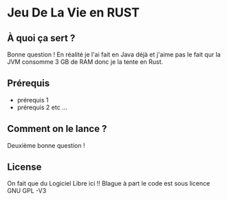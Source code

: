 # Jeu De La Vie en **RUST**

## À quoi ça sert ? 

Bonne question ! En réalité je l'ai fait en Java déjà et j'aime pas le fait qur la JVM consomme 3 GB de RAM donc je la tente en Rust.

## Prérequis 

* prérequis 1
* prérequis 2 etc ...

## Comment on le lance ?

Deuxième bonne question !


## License

On fait que du Logiciel Libre ici !! Blague à part le code est sous licence GNU GPL -V3 